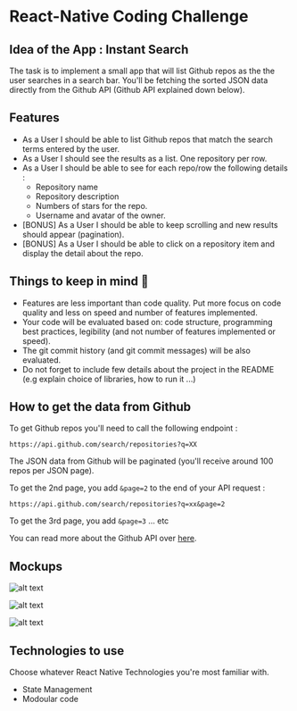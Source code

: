 # React-Native Coding Challenge

## Idea of the App : Instant Search
The task is to implement a small app that will list Github repos as the the user searches in a search bar. 
You'll be fetching the sorted JSON data directly from the Github API (Github API explained down below). 

## Features
* As a User I should be able to list Github repos that match the search terms entered by the user. 
* As a User I should see the results as a list. One repository per row. 
* As a User I should be able to see for each repo/row the following details :
  * Repository name
  * Repository description 
  * Numbers of stars for the repo. 
  * Username and avatar of the owner. 
* [BONUS] As a User I should be able to keep scrolling and new results should appear (pagination).
* [BONUS] As a User I should be able to click on a repository item and display the detail about the repo.


## Things to keep in mind 🚨
* Features are less important than code quality. Put more focus on code quality and less on speed and number of features implemented. 
* Your code will be evaluated based on: code structure, programming best practices, legibility (and not number of features implemented or speed). 
* The git commit history (and git commit messages) will be also evaluated.
* Do not forget to include few details about the project in the README (e.g explain choice of libraries, how to run it ...) 

## How to get the data from Github 
To get Github repos you'll need to call the following endpoint : 

`https://api.github.com/search/repositories?q=XX`

The JSON data from Github will be paginated (you'll receive around 100 repos per JSON page). 

To get the 2nd page, you add `&page=2` to the end of your API request : 

`https://api.github.com/search/repositories?q=xx&page=2`

To get the 3rd page, you add `&page=3` ... etc

You can read more about the Github API over [here](https://developer.github.com/v3/search/#search-repositories
).

## Mockups

![alt text](https://raw.githubusercontent.com/teopeurt/react-native-coding-challenge/master/screen-1.png)

![alt text](https://raw.githubusercontent.com/teopeurt/react-native-coding-challenge/master/screen-2.png)

![alt text](https://raw.githubusercontent.com/teopeurt/react-native-coding-challenge/master/screen-3.png)

## Technologies to use 
Choose whatever React Native Technologies you're most familiar with. 

* State Management
* Modoular code

